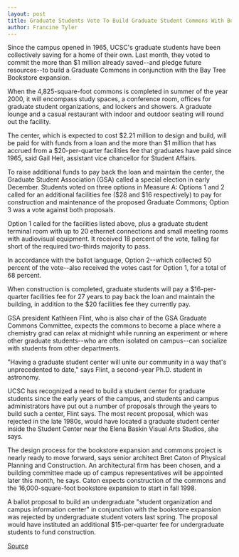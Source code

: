 ```yaml
---
layout: post
title: Graduate Students Vote To Build Graduate Student Commons With Bookstore Expansion
author: Francine Tyler
--- 
```


Since the campus opened in 1965, UCSC's graduate students have been collectively saving for a home of their own. Last month, they voted to commit the more than $1 million already saved--and pledge future resources--to build a Graduate Commons in conjunction with the Bay Tree Bookstore expansion.

When the 4,825-square-foot commons is completed in summer of the year 2000, it will encompass study spaces, a conference room, offices for graduate student organizations, and lockers and showers. A graduate lounge and a casual restaurant with indoor and outdoor seating will round out the facility.

The center, which is expected to cost $2.21 million to design and build, will be paid for with funds from a loan and the more than $1 million that has accrued from a $20-per-quarter facilities fee that graduates have paid since 1965, said Gail Heit, assistant vice chancellor for Student Affairs.

To raise additional funds to pay back the loan and maintain the center, the Graduate Student Association (GSA) called a special election in early December. Students voted on three options in Measure A: Options 1 and 2 called for an additional facilities fee ($28 and $16 respectively) to pay for construction and maintenance of the proposed Graduate Commons; Option 3 was a vote against both proposals.

Option 1 called for the facilities listed above, plus a graduate student terminal room with up to 20 ethernet connections and small meeting rooms with audiovisual equipment. It received 18 percent of the vote, falling far short of the required two-thirds majority to pass.

In accordance with the ballot language, Option 2--which collected 50 percent of the vote--also received the votes cast for Option 1, for a total of 68 percent.

When construction is completed, graduate students will pay a $16-per-quarter facilities fee for 27 years to pay back the loan and maintain the building, in addition to the $20 facilities fee they currently pay.

GSA president Kathleen Flint, who is also chair of the GSA Graduate Commons Committee, expects the commons to become a place where a chemistry grad can relax at midnight while running an experiment or where other graduate students--who are often isolated on campus--can socialize with students from other departments.

"Having a graduate student center will unite our community in a way that's unprecedented to date," says Flint, a second-year Ph.D. student in astronomy.

UCSC has recognized a need to build a student center for graduate students since the early years of the campus, and students and campus administrators have put out a number of proposals through the years to build such a center, Flint says. The most recent proposal, which was rejected in the late 1980s, would have located a graduate student center inside the Student Center near the Elena Baskin Visual Arts Studios, she says.

The design process for the bookstore expansion and commons project is nearly ready to move forward, says senior architect Bret Caton of Physical Planning and Construction. An architectural firm has been chosen, and a building committee made up of campus representatives will be appointed later this month, he says. Caton expects construction of the commons and the 16,000-square-foot bookstore expansion to start in fall 1998.

A ballot proposal to build an undergraduate "student organization and campus information center" in conjunction with the bookstore expansion was rejected by undergraduate student voters last spring. The proposal would have instituted an additional $15-per-quarter fee for undergraduate students to fund construction.

[Source](http://www1.ucsc.edu/oncampus/currents/97-01-13/grad_commons.htm "Permalink to Graduate students vote for Graduate Commons:01-13-97")
